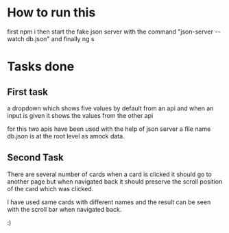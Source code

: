 # How to run this

first npm i then start the fake json server with the command "json-server --watch db.json" and finally ng s 

# Tasks done

## First task

a dropdown which shows five values by default from an api and when an input is given it shows the values from the other api

for this two apis have been used with the help of json server a file name db.json is at the root level as amock data.

## Second Task

There are several number of cards when a card is clicked it should go to another page but when navigated back it should preserve the scroll position of the card which was clicked.

I have used same cards with different names and the result can be seen with the scroll bar when navigated back.

:)

